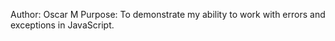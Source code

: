 Author: Oscar M
Purpose: To demonstrate my ability to work with errors and exceptions in JavaScript.